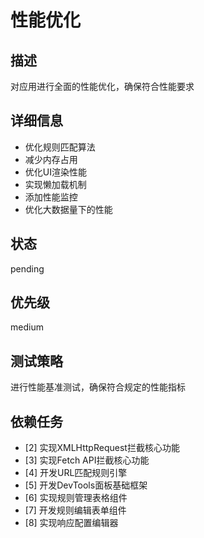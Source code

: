 # 性能优化

## 描述
对应用进行全面的性能优化，确保符合性能要求

## 详细信息
- 优化规则匹配算法
- 减少内存占用
- 优化UI渲染性能
- 实现懒加载机制
- 添加性能监控
- 优化大数据量下的性能

## 状态
pending

## 优先级
medium

## 测试策略
进行性能基准测试，确保符合规定的性能指标

## 依赖任务
- [2] 实现XMLHttpRequest拦截核心功能
- [3] 实现Fetch API拦截核心功能
- [4] 开发URL匹配规则引擎
- [5] 开发DevTools面板基础框架
- [6] 实现规则管理表格组件
- [7] 开发规则编辑表单组件
- [8] 实现响应配置编辑器

